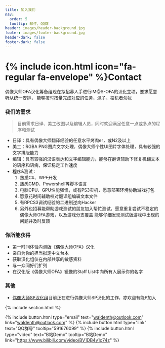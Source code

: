 ```yaml
---
title: 加入我们
nav:
  order: 5
  tooltip: 邮件，QQ群
header: images/header-background.jpg
footer: images/footer-background.jpg
header-dark: false
footer-dark: false
---
```


# {% include icon.html icon="fa-regular fa-envelope" %}Contact

偶像大师OFA汉化筹备组现在拟招募人手进行IM@S-OFA的汉化立项，要求愿意听从统一安排，
能够按时按量完成对应的任务，混子、投机者勿扰

### 我们的需求

> 目前需求日译、美工改图以及编辑人员，同时欢迎满足任意一点或多点的程序和测试

- 日译：具有偶像大师翻译经验的任意水平烤肉er，或N2及以上
- 美工：RGBA PNG图片文字处理，偶像大师个性UI图片字体处理，具有较强的文字排版能力
- 编辑：具有较强的汉语表达和文字编辑能力，能够在翻译辅助下修复机翻文本的语序和语病，保证稳定工作速度
- 程序&测试：
  1. 熟悉C#、WPF开发
  2. 熟悉CMD、Powershell等脚本语言
  3. 电脑CPU、GPU性能强悍，或有PS3实机，愿意部署环境协助游戏打包
  4. 愿意花时间辅助校对翻译组编辑文本文件
  5. 有RPCS3调试经验的二进制逆向Hacker
  6. 另外也招募能帮助游戏测试的朋友加入帮忙测试，愿意重复尝试不稳定的偶像大师OFA游戏，以及游戏分支覆盖 
     能够仔细发现测试版游戏中出现的问题并及时反馈

### 你所能获得

- 第一时间体验内测版《偶像大师OFA》汉化
- 亲自为你的担当拟定中文台本
- 获取汉化组仅在内部共享的敏感资料
- 与一众同好们扩列
- 在汉化版《偶像大师OFA》镜像的Staff List中向所有人展示你的名字

### 其他

- [偶像大师SP汉化组](https://imas-sp.com)目前正在进行偶像大师SP汉化的工作，亦欢迎有能P加入

{% include section.html %}

{%
  include button.html
  type="email"
  text="waldenth@outlook.com"
  link="waldenth@outlook.com"
%}
{%
  include button.html
  type="link"
  text="QQ群号"
  tooltip="591676099"
%}
{%
  include button.html
  type="video"
  text="B站Demo"
  tooltip="B站Demo"
  link="https://www.bilibili.com/video/BV1DB4y1o74z"
%}